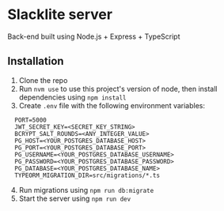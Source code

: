 # Slacklite server

Back-end built using Node.js + Express + TypeScript

## Installation

1. Clone the repo
2. Run `nvm use` to use this project's version of node, then install dependencies using `npm install`
3. Create `.env` file with the following environment variables:
```
  PORT=5000
  JWT_SECRET_KEY=<SECRET_KEY_STRING>
  BCRYPT_SALT_ROUNDS=<ANY_INTEGER_VALUE>
  PG_HOST=<YOUR_POSTGRES_DATABASE_HOST>
  PG_PORT=<YOUR_POSTGRES_DATABASE_PORT>
  PG_USERNAME=<YOUR_POSTGRES_DATABASE_USERNAME>
  PG_PASSWORD=<YOUR_POSTGRES_DATABASE_PASSWORD>
  PG_DATABASE=<YOUR_POSTGRES_DATABASE_NAME>
  TYPEORM_MIGRATION_DIR=src/migrations/*.ts
```
4. Run migrations using `npm run db:migrate`
5. Start the server using `npm run dev`
